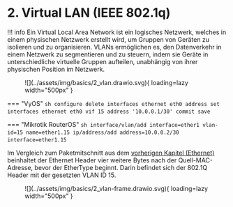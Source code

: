 # 2. Virtual LAN (IEEE 802.1q)

!!! info
    Ein Virtual Local Area Network ist ein logisches Netzwerk, welches in einem physischen Netzwerk erstellt wird, um 
    Gruppen von Geräten zu isolieren und zu organisieren. VLANs ermöglichen es, den Datenverkehr in einem Netzwerk zu 
    segmentieren und zu steuern, indem sie Geräte in unterschiedliche virtuelle Gruppen aufteilen, unabhängig von ihrer
    physischen Position im Netzwerk.

<figure markdown>
  ![](../assets/img/basics/2_vlan.drawio.svg){ loading=lazy width="500px" }
</figure>

=== "VyOS"
    ```sh
    configure
    delete interfaces ethernet eth0 address
    set interfaces ethernet eth0 vif 15 address '10.0.0.1/30'
    commit
    save
    ```

=== "Mikrotik RouterOS"
    ```sh
    interface/vlan/add interface=ether1 vlan-id=15 name=ether1.15
    ip/address/add address=10.0.0.2/30 interface=ether1.15
    ```

Im Vergleich zum Paketmitschnitt aus dem [vorherigen Kapitel (Ethernet)](./1_ethernet.md) beinhaltet der Ethernet Header
vier weitere Bytes nach der Quell-MAC-Adresse, bevor der EtherType beginnt. Darin befindet sich der 802.1Q Header mit der
gesetzten VLAN ID 15.

<figure markdown>
  ![](../assets/img/basics/2_vlan-frame.drawio.svg){ loading=lazy width="500px" }
</figure>

<!-- TODO
Lediglich Screenshot aus Wireshark von Ethernet Paket für VLAN ID
-->
